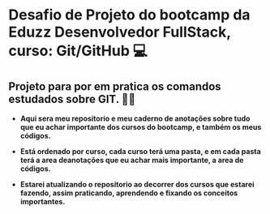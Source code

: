 # Desafio de Projeto do bootcamp da Eduzz Desenvolvedor FullStack, curso: Git/GitHub 💻

## Projeto para por em pratica os comandos estudados sobre GIT. 👨‍💻

- **Aqui sera meu repositorio e meu caderno de anotações sobre tudo que eu achar importante dos cursos do bootcamp, e também os meus códigos.**

- **Está ordenado por curso, cada curso terá uma pasta, e em cada pasta terá a area deanotações que eu achar mais importante, a area de códigos.**

- **Estarei atualizando o repositorio ao decorrer dos cursos que estarei fazendo, assim praticando, aprendendo e fixando os conceitos importantes.**
 
